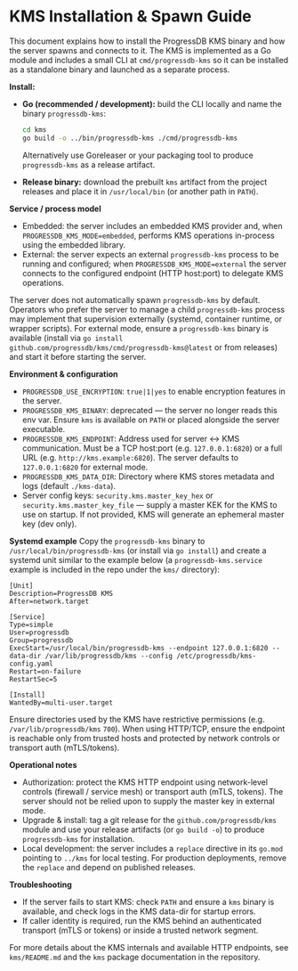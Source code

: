 # KMS Installation & Spawn Guide

This document explains how to install the ProgressDB KMS binary and how the server spawns and connects to it. The KMS is implemented as a Go module and includes a small CLI at `cmd/progressdb-kms` so it can be installed as a standalone binary and launched as a separate process.

**Install:**
- **Go (recommended / development):** build the CLI locally and name the binary `progressdb-kms`:

  ```sh
  cd kms
  go build -o ../bin/progressdb-kms ./cmd/progressdb-kms
  ```

  Alternatively use Goreleaser or your packaging tool to produce `progressdb-kms` as a release artifact.
- **Release binary:** download the prebuilt `kms` artifact from the project releases and place it in `/usr/local/bin` (or another path in `PATH`).

**Service / process model**

- Embedded: the server includes an embedded KMS provider and, when `PROGRESSDB_KMS_MODE=embedded`, performs KMS operations in-process using the embedded library.
 - External: the server expects an external `progressdb-kms` process to be running and configured; when `PROGRESSDB_KMS_MODE=external` the server connects to the configured endpoint (HTTP host:port) to delegate KMS operations.

The server does not automatically spawn `progressdb-kms` by default. Operators who prefer the server to manage a child `progressdb-kms` process may implement that supervision externally (systemd, container runtime, or wrapper scripts). For external mode, ensure a `progressdb-kms` binary is available (install via `go install github.com/progressdb/kms/cmd/progressdb-kms@latest` or from releases) and start it before starting the server.

**Environment & configuration**
- `PROGRESSDB_USE_ENCRYPTION`: `true|1|yes` to enable encryption features in the server.
- `PROGRESSDB_KMS_BINARY`: deprecated — the server no longer reads this env var. Ensure `kms` is available on `PATH` or placed alongside the server executable.
- `PROGRESSDB_KMS_ENDPOINT`: Address used for server ↔ KMS communication. Must be a TCP host:port (e.g. `127.0.0.1:6820`) or a full URL (e.g. `http://kms.example:6820`). The server defaults to `127.0.0.1:6820` for external mode.
- `PROGRESSDB_KMS_DATA_DIR`: Directory where KMS stores metadata and logs (default `./kms-data`).
- Server config keys: `security.kms.master_key_hex` or `security.kms.master_key_file` — supply a master KEK for the KMS to use on startup. If not provided, KMS will generate an ephemeral master key (dev only).

**Systemd example**
Copy the `progressdb-kms` binary to `/usr/local/bin/progressdb-kms` (or install via `go install`) and create a systemd unit similar to the example below (a `progressdb-kms.service` example is included in the repo under the `kms/` directory):

```
[Unit]
Description=ProgressDB KMS
After=network.target

[Service]
Type=simple
User=progressdb
Group=progressdb
ExecStart=/usr/local/bin/progressdb-kms --endpoint 127.0.0.1:6820 --data-dir /var/lib/progressdb/kms --config /etc/progressdb/kms-config.yaml
Restart=on-failure
RestartSec=5

[Install]
WantedBy=multi-user.target
```

Ensure directories used by the KMS have restrictive permissions (e.g. `/var/lib/progressdb/kms` `700`). When using HTTP/TCP, ensure the endpoint is reachable only from trusted hosts and protected by network controls or transport auth (mTLS/tokens).

**Operational notes**
 - Authorization: protect the KMS HTTP endpoint using network-level controls (firewall / service mesh) or transport auth (mTLS, tokens). The server should not be relied upon to supply the master key in external mode.
 - Upgrade & install: tag a git release for the `github.com/progressdb/kms` module and use your release artifacts (or `go build -o`) to produce `progressdb-kms` for installation.
- Local development: the server includes a `replace` directive in its `go.mod` pointing to `../kms` for local testing. For production deployments, remove the `replace` and depend on published releases.

**Troubleshooting**
- If the server fails to start KMS: check `PATH` and ensure a `kms` binary is available, and check logs in the KMS data-dir for startup errors.
- If caller identity is required, run the KMS behind an authenticated transport (mTLS or tokens) or inside a trusted network segment.

For more details about the KMS internals and available HTTP endpoints, see `kms/README.md` and the `kms` package documentation in the repository.

